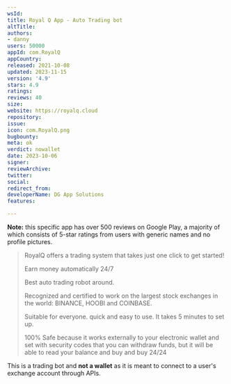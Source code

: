 ```yaml
---
wsId: 
title: Royal Q App - Auto Trading bot
altTitle: 
authors:
- danny
users: 50000
appId: com.RoyalQ
appCountry: 
released: 2021-10-08
updated: 2023-11-15
version: '4.9'
stars: 4.9
ratings: 
reviews: 40
size: 
website: https://royalq.cloud
repository: 
issue: 
icon: com.RoyalQ.png
bugbounty: 
meta: ok
verdict: nowallet
date: 2023-10-06
signer: 
reviewArchive: 
twitter: 
social: 
redirect_from: 
developerName: DG App Solutions
features: 

---
```


**Note:** this specific app has over 500 reviews on Google Play, a majority of which consists of 5-star ratings from users with generic names and no profile pictures.

> RoyalQ offers a trading system that takes just one click to get started!
>
> Earn money automatically 24/7
>
> Best auto trading robot around.
>
> Recognized and certified to work on the largest stock exchanges in the world: BINANCE, HOOBI and COINBASE.
>
> Suitable for everyone. quick and easy to use. It takes 5 minutes to set up.
>
> 100% Safe because it works externally to your electronic wallet and set with security codes that you can withdraw funds, but it will be able to read your balance and buy and buy 24/24

This is a trading bot and **not a wallet** as it is meant to connect to a user's exchange account through APIs.
